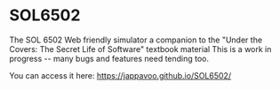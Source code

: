 # SOL6502

The SOL 6502 Web friendly simulator a companion to the "Under the Covers: The Secret Life of Software" textbook material
This is a work in progress -- many bugs and features need tending too.

You can access it here:   https://jappavoo.github.io/SOL6502/
